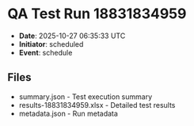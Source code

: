 # QA Test Run 18831834959

- **Date**: 2025-10-27 06:35:33 UTC
- **Initiator**: scheduled
- **Event**: schedule

## Files
- summary.json - Test execution summary
- results-18831834959.xlsx - Detailed test results
- metadata.json - Run metadata
